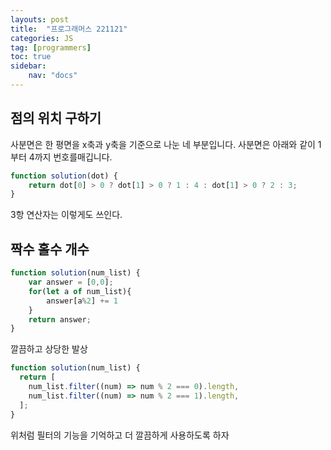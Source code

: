 ```yaml
---
layouts: post
title:  "프로그래머스 221121"
categories: JS
tag: [programmers]
toc: true
sidebar:
    nav: "docs"
---
```



## 점의 위치 구하기

사분면은 한 평면을 x축과 y축을 기준으로 나눈 네 부분입니다. 사분면은 아래와 같이 1부터 4까지 번호를매깁니다.

```js
function solution(dot) {
    return dot[0] > 0 ? dot[1] > 0 ? 1 : 4 : dot[1] > 0 ? 2 : 3;
}
```
3항 연산자는 이렇게도 쓰인다.


## 짝수 홀수 개수


```js
function solution(num_list) {
    var answer = [0,0];
    for(let a of num_list){
        answer[a%2] += 1
    }
    return answer;
}
```
깔끔하고 상당한 발상


```js
function solution(num_list) {
  return [
    num_list.filter((num) => num % 2 === 0).length,
    num_list.filter((num) => num % 2 === 1).length,
  ];
}
```
위처럼 필터의 기능을 기억하고 더 깔끔하게 사용하도록 하자